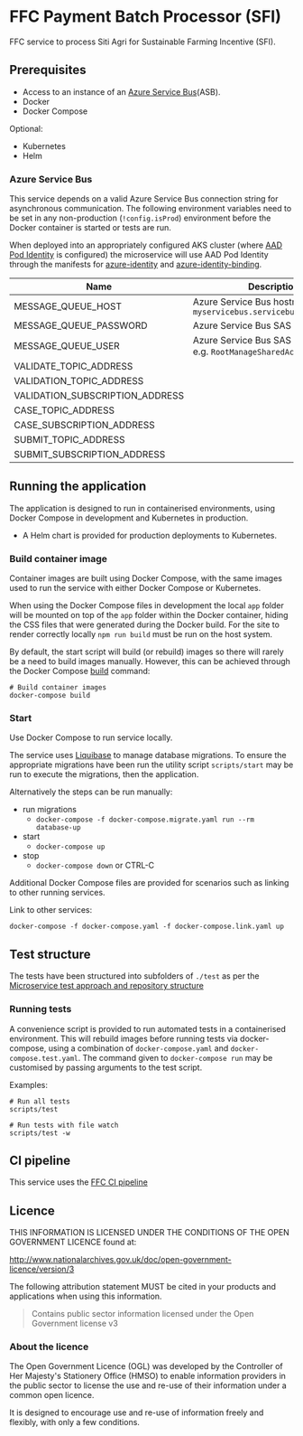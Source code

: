 # FFC Payment Batch Processor (SFI)

FFC service to process Siti Agri for Sustainable Farming Incentive (SFI).

## Prerequisites

- Access to an instance of an
[Azure Service Bus](https://docs.microsoft.com/en-us/azure/service-bus-messaging/)(ASB).
- Docker
- Docker Compose

Optional:
- Kubernetes
- Helm

### Azure Service Bus

This service depends on a valid Azure Service Bus connection string for
asynchronous communication.  The following environment variables need to be set
in any non-production (`!config.isProd`) environment before the Docker
container is started or tests are run. 

When deployed into an appropriately configured AKS
cluster (where [AAD Pod Identity](https://github.com/Azure/aad-pod-identity) is
configured) the microservice will use AAD Pod Identity through the manifests
for
[azure-identity](./helm/ffc-demo-claim-service/templates/azure-identity.yaml)
and
[azure-identity-binding](./helm/ffc-demo-claim-service/templates/azure-identity-binding.yaml).

| Name | Description |
| ---| --- |
| MESSAGE_QUEUE_HOST | Azure Service Bus hostname, e.g. `myservicebus.servicebus.windows.net` |
| MESSAGE_QUEUE_PASSWORD | Azure Service Bus SAS policy key |
| MESSAGE_QUEUE_USER     | Azure Service Bus SAS policy name, e.g. `RootManageSharedAccessKey` |
| VALIDATE_TOPIC_ADDRESS |  |
| VALIDATION_TOPIC_ADDRESS |  |
| VALIDATION_SUBSCRIPTION_ADDRESS |  |
| CASE_TOPIC_ADDRESS |  |
| CASE_SUBSCRIPTION_ADDRESS |  |
| SUBMIT_TOPIC_ADDRESS |  |
| SUBMIT_SUBSCRIPTION_ADDRESS |  |

## Running the application

The application is designed to run in containerised environments, using Docker Compose in development and Kubernetes in production.

- A Helm chart is provided for production deployments to Kubernetes.

### Build container image

Container images are built using Docker Compose, with the same images used to run the service with either Docker Compose or Kubernetes.

When using the Docker Compose files in development the local `app` folder will
be mounted on top of the `app` folder within the Docker container, hiding the CSS files that were generated during the Docker build.  For the site to render correctly locally `npm run build` must be run on the host system.


By default, the start script will build (or rebuild) images so there will
rarely be a need to build images manually. However, this can be achieved
through the Docker Compose
[build](https://docs.docker.com/compose/reference/build/) command:

```
# Build container images
docker-compose build
```

### Start

Use Docker Compose to run service locally.

The service uses [Liquibase](https://www.liquibase.org/) to manage database migrations. To ensure the appropriate migrations have been run the utility script `scripts/start` may be run to execute the migrations, then the application.

Alternatively the steps can be run manually:
* run migrations
  * `docker-compose -f docker-compose.migrate.yaml run --rm database-up`
* start
  * `docker-compose up`
* stop
  * `docker-compose down` or CTRL-C

Additional Docker Compose files are provided for scenarios such as linking to other running services.

Link to other services:
```
docker-compose -f docker-compose.yaml -f docker-compose.link.yaml up
```

## Test structure

The tests have been structured into subfolders of `./test` as per the
[Microservice test approach and repository structure](https://eaflood.atlassian.net/wiki/spaces/FPS/pages/1845396477/Microservice+test+approach+and+repository+structure)

### Running tests

A convenience script is provided to run automated tests in a containerised
environment. This will rebuild images before running tests via docker-compose,
using a combination of `docker-compose.yaml` and `docker-compose.test.yaml`.
The command given to `docker-compose run` may be customised by passing
arguments to the test script.

Examples:

```
# Run all tests
scripts/test

# Run tests with file watch
scripts/test -w
```

## CI pipeline

This service uses the [FFC CI pipeline](https://github.com/DEFRA/ffc-jenkins-pipeline-library)

## Licence

THIS INFORMATION IS LICENSED UNDER THE CONDITIONS OF THE OPEN GOVERNMENT LICENCE found at:

<http://www.nationalarchives.gov.uk/doc/open-government-licence/version/3>

The following attribution statement MUST be cited in your products and applications when using this information.

> Contains public sector information licensed under the Open Government license v3

### About the licence

The Open Government Licence (OGL) was developed by the Controller of Her Majesty's Stationery Office (HMSO) to enable information providers in the public sector to license the use and re-use of their information under a common open licence.

It is designed to encourage use and re-use of information freely and flexibly, with only a few conditions.
